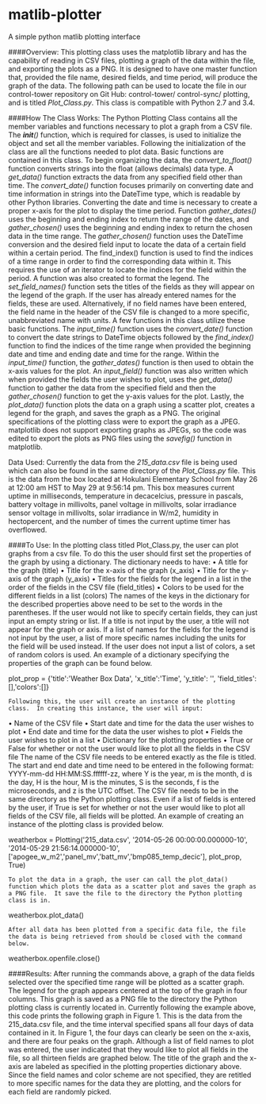 matlib-plotter
==============

A simple python matlib plotting interface

####Overview:
	This plotting class uses the matplotlib library and has the capability of reading in CSV files, plotting a graph of the data within the file, and exporting the plots as a PNG.  It is designed to have one master function that, provided the file name, desired fields, and time period, will produce the graph of the data.  The following path can be used to locate the file in our control-tower repository on Git Hub: control-tower/ control-sync/ plotting, and is titled *Plot_Class.py*.  This class is compatible with Python 2.7 and 3.4.


####How The Class Works:
	The Python Plotting Class contains all the member variables and functions necessary to plot a graph from a CSV file.  The *__init__()* function, which is required for classes, is used to initialize the object and set all the member variables.  Following the initialization of the class are all the functions needed to plot data.
	Basic functions are contained in this class.  To begin organizing the data, the *convert_to_float()* function converts strings into the float (allows decimals) data type.  A *get_data()* function extracts the data from any specified field other than time.  The *convert_date()* function focuses primarily on converting date and time information in strings into the DateTime type, which is readable by other Python libraries.  Converting the date and time is necessary to create a proper x-axis for the plot to display the time period.
	Function *gather_dates()* uses the beginning and ending index to return the range of the dates, and *gather_chosen()* uses the beginning and ending index to return the chosen data in the time range.  The *gather_chosen()* function uses the DateTime conversion and the desired field input to locate the data of a certain field within a certain period.  The find_index() function is used to find the indices of a time range in order to find the corresponding data within it.  This requires the use of an iterator to locate the indices for the field within the period.
	A function was also created to format the legend.  The *set_field_names()* function sets the titles of the fields as they will appear on the legend of the graph.  If the user has already entered names for the fields, these are used.  Alternatively, if no field names have been entered, the field name in the header of the CSV file is changed to a more specific, unabbreviated name with units.
	A few functions in this class utilize these basic functions.  The *input_time()* function uses the *convert_date()* function to convert the date strings to DateTime objects followed by the *find_index()* function to find the indices of the time range when provided the beginning date and time and ending date and time for the range.  Within the *input_time()* function, the *gather_dates()* function is then used to obtain the x-axis values for the plot.  An *input_field()* function was also written which when provided the fields the user wishes to plot, uses the *get_data()* function to gather the data from the specified field and then the *gather_chosen()* function to get the y-axis values for the plot.  Lastly, the *plot_data()* function plots the data on a graph using a scatter plot, creates a legend for the graph, and saves the graph as a PNG.  The original specifications of the plotting class were to export the graph as a JPEG.  matplotlib does not support exporting graphs as JPEGs, so the code was edited to export the plots as PNG files using the *savefig()* function in matplotlib.

Data Used:
	Currently the data from the *215_data.csv* file is being used which can also be found in the same directory of the *Plot_Class.py* file.  This is the data from the box located at Hokulani Elementary School from May 26 at 12:00 am HST to May 29 at 9:56:14 pm.  This box measures current uptime in milliseconds, temperature in decacelcius, pressure in pascals, battery voltage in millivolts, panel voltage in millivolts, solar irradiance sensor voltage in millivolts, solar irradiance in W/m2, humidity in hectopercent, and the number of times the current uptime timer has overflowed.


####To Use:
	In the plotting class titled Plot_Class.py, the user can plot graphs from a csv file.  To do this the user should first set the properties of the graph by using a dictionary.  The dictionary needs to have:
•	A title for the graph (title)
•	Title for the x-axis of the graph (x_axis)
•	Title for the y-axis of the graph (y_axis)
•	Titles for the fields for the legend in a list in the order of the fields in the CSV file (field_titles)
•	Colors to be used for the different fields in a list (colors)
The names of the keys in the dictionary for the described properties above need to be set to the words in the parentheses.  If the user would not like to specify certain fields, they can just input an empty string or list.  If a title is not input by the user, a title will not appear for the graph or axis.  If a list of names for the fields for the legend is not input by the user, a list of more specific names including the units for the field will be used instead.  If the user does not input a list of colors, a set of random colors is used.  An example of a dictionary specifying the properties of the graph can be found below.

plot_prop = {'title':'Weather Box Data', 'x_title':'Time', 'y_title': '', 'field_titles':[],'colors':[]}

	Following this, the user will create an instance of the plotting class.  In creating this instance, the user will input:
•	Name of the CSV file
•	Start date and time for the data the user wishes to plot
•	End date and time for the data the user wishes to plot
•	Fields the user wishes to plot in a list
•	Dictionary for the plotting properties
•	True or False for whether or not the user would like to plot all the fields in the CSV file
The name of the CSV file needs to be entered exactly as the file is titled.  The start and end date and time need to be entered in the following format: YYYY-mm-dd HH:MM:SS.ffffff-zz, where Y is the year, m is the month, d is the day, H is the hour, M is the minutes, S is the seconds, f is the microseconds, and z is the UTC offset.  The CSV file needs to be in the same directory as the Python plotting class.  Even if a list of fields is entered by the user, if True is set for whether or not the user would like to plot all fields of the CSV file, all fields will be plotted.  An example of creating an instance of the plotting class is provided below.

weatherbox = Plotting('215_data.csv', '2014-05-26 00:00:00.000000-10', '2014-05-29 21:56:14.000000-10', ['apogee_w_m2','panel_mv','batt_mv','bmp085_temp_decic'], plot_prop, True)

	To plot the data in a graph, the user can call the plot_data() function which plots the data as a scatter plot and saves the graph as a PNG file.  It save the file to the directory the Python plotting class is in.

weatherbox.plot_data()

	After all data has been plotted from a specific data file, the file the data is being retrieved from should be closed with the command below.

weatherbox.openfile.close()


####Results:
	After running the commands above, a graph of the data fields selected over the specified time range will be plotted as a scatter graph.  The legend for the graph appears centered at the top of the graph in four columns.  This graph is saved as a PNG file to the directory the Python plotting class is currently located in.
	Currently following the example above, this code prints the following graph in Figure 1.  This is the data from the 215_data.csv file, and the time interval specified spans all four days of data contained in it.  In Figure 1, the four days can clearly be seen on the x-axis, and there are four peaks on the graph.  Although a list of field names to plot was entered, the user indicated that they would like to plot all fields in the file, so all thirteen fields are graphed below.  The title of the graph and the x-axis are labeled as specified in the plotting properties dictionary above.  Since the field names and color scheme are not specified, they are retitled to more specific names for the data they are plotting, and the colors for each field are randomly picked.

